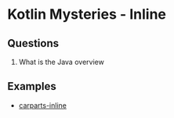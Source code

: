 # Kotlin Mysteries - Inline

## Questions

1. What is the Java overview

## Examples

* [carparts-inline](https://github.com/jesperancinha/kotlin-mysteries/tree/main/carparts-inline)

